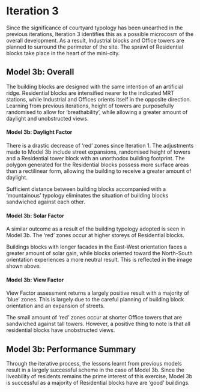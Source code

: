 # Iteration 3
Since the significance of courtyard typology has been unearthed in the previous iterations, Iteration 3 identifies this as a possible microcosm of the overall development. As a result, Industrial blocks and Office towers are planned to surround the perimeter of the site. The sprawl of Residential blocks take place in the heart of the mini-city. 

## Model 3b: Overall
The building blocks are designed with the same intention of an artificial ridge. Residential blocks are intensified nearer to the indicated MRT stations, while Industrial and Offices orients itself in the opposite direction. Learning from previous iterations, height of towers are purposefully randomised to allow for ‘breathability’, while allowing a greater amount of daylight and unobstructed views. 

#### Model 3b: Daylight Factor
There is a drastic decrease of ‘red’ zones since Iteration 1. The adjustments made to Model 3b include street expansions, randomised height of towers and a Residential tower block with an unorthodox building footprint. The polygon generated for the Residential blocks possess more surface areas than a rectilinear form, allowing the building to receive a greater amount of daylight. 

Sufficient distance between building blocks accompanied with a ‘mountainous’ typology eliminates the situation of building blocks sandwiched against each other.

#### Model 3b: Solar Factor
A similar outcome as a result of the building typology adopted is seen in Model 3b. The ‘red’ zones occur at higher storeys of Residential blocks. 

Buildings blocks with longer facades in the East-West orientation faces a greater amount of solar gain, while blocks oriented toward the North-South orientation experiences a more neutral result. This is reflected in the image shown above. 

#### Model 3b: View Factor
View Factor assessment returns a largely positive result with a majority of ‘blue’ zones. This is largely due to the careful planning of building block orientation and an expansion of streets. 

The small amount of ‘red’ zones occur at shorter Office towers that are sandwiched against tall towers. However, a positive thing to note is that all residential blocks have unobstructed views. 

## Model 3b: Performance Summary
Through the iterative process, the lessons learnt from previous models result in a largely successful scheme in the case of Model 3b. Since the liveability of residents remains the prime interest of this exercise, Model 3b is successful as a majority of Residential blocks have are ‘good’ buildings. 


